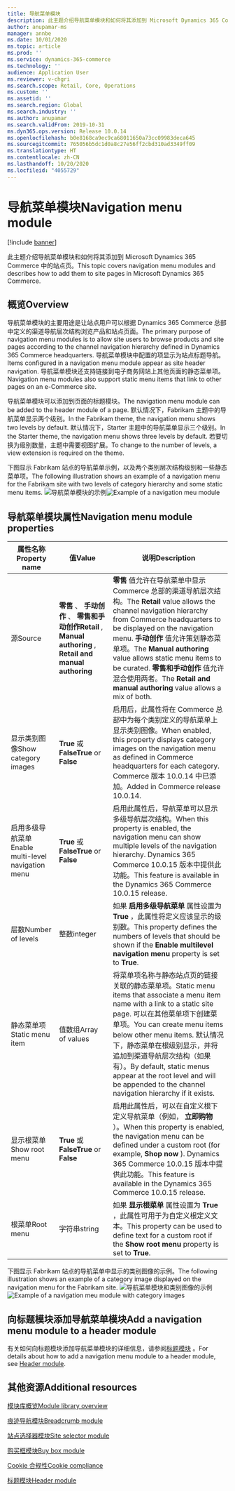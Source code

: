 ```yaml
---
title: 导航菜单模块
description: 此主题介绍导航菜单模块和如何将其添加到 Microsoft Dynamics 365 Commerce 中的站点页。
author: anupamar-ms
manager: annbe
ms.date: 10/01/2020
ms.topic: article
ms.prod: ''
ms.service: dynamics-365-commerce
ms.technology: ''
audience: Application User
ms.reviewer: v-chgri
ms.search.scope: Retail, Core, Operations
ms.custom: ''
ms.assetid: ''
ms.search.region: Global
ms.search.industry: ''
ms.author: anupamar
ms.search.validFrom: 2019-10-31
ms.dyn365.ops.version: Release 10.0.14
ms.openlocfilehash: b0e8168ca9ec9ca68011650a73cc09983deca645
ms.sourcegitcommit: 765056b5dc1d0a8c27e56ff2cbd310ad3349ff09
ms.translationtype: HT
ms.contentlocale: zh-CN
ms.lasthandoff: 10/20/2020
ms.locfileid: "4055729"
---
```

# <a name="navigation-menu-module"></a><span data-ttu-id="5ef94-103">导航菜单模块</span><span class="sxs-lookup"><span data-stu-id="5ef94-103">Navigation menu module</span></span>

[!include [banner](includes/banner.md)]

<span data-ttu-id="5ef94-104">此主题介绍导航菜单模块和如何将其添加到 Microsoft Dynamics 365 Commerce 中的站点页。</span><span class="sxs-lookup"><span data-stu-id="5ef94-104">This topic covers navigation menu modules and describes how to add them to site pages in Microsoft Dynamics 365 Commerce.</span></span>

## <a name="overview"></a><span data-ttu-id="5ef94-105">概览</span><span class="sxs-lookup"><span data-stu-id="5ef94-105">Overview</span></span>

<span data-ttu-id="5ef94-106">导航菜单模块的主要用途是让站点用户可以根据 Dynamics 365 Commerce 总部中定义的渠道导航层次结构浏览产品和站点页面。</span><span class="sxs-lookup"><span data-stu-id="5ef94-106">The primary purpose of navigation menu modules is to allow site users to browse products and site pages according to the channel navigation hierarchy defined in Dynamics 365 Commerce headquarters.</span></span> <span data-ttu-id="5ef94-107">导航菜单模块中配置的项显示为站点标题导航。</span><span class="sxs-lookup"><span data-stu-id="5ef94-107">Items configured in a navigation menu module appear as site header navigation.</span></span> <span data-ttu-id="5ef94-108">导航菜单模块还支持链接到电子商务网站上其他页面的静态菜单项。</span><span class="sxs-lookup"><span data-stu-id="5ef94-108">Navigation menu modules also support static menu items that link to other pages on an e-Commerce site.</span></span>

<span data-ttu-id="5ef94-109">导航菜单模块可以添加到页面的标题模块。</span><span class="sxs-lookup"><span data-stu-id="5ef94-109">The navigation menu module can be added to the header module of a page.</span></span> <span data-ttu-id="5ef94-110">默认情况下，Fabrikam 主题中的导航菜单显示两个级别。</span><span class="sxs-lookup"><span data-stu-id="5ef94-110">In the Fabrikam theme, the navigation menu shows two levels by default.</span></span> <span data-ttu-id="5ef94-111">默认情况下，Starter 主题中的导航菜单显示三个级别。</span><span class="sxs-lookup"><span data-stu-id="5ef94-111">In the Starter theme, the navigation menu shows three levels by default.</span></span> <span data-ttu-id="5ef94-112">若要切换为级别数量，主题中需要视图扩展。</span><span class="sxs-lookup"><span data-stu-id="5ef94-112">To change to the number of levels, a view extension is required on the theme.</span></span>

<span data-ttu-id="5ef94-113">下图显示 Fabrikam 站点的导航菜单示例，以及两个类别层次结构级别和一些静态菜单项。</span><span class="sxs-lookup"><span data-stu-id="5ef94-113">The following illustration shows an example of a navigation menu for the Fabrikam site with two levels of category hierarchy and some static menu items.</span></span>
<span data-ttu-id="5ef94-114">![导航菜单模块的示例](./media/ecommerce-header.png)</span><span class="sxs-lookup"><span data-stu-id="5ef94-114">![Example of a navigation meu module](./media/ecommerce-header.png)</span></span>

## <a name="navigation-menu-module-properties"></a><span data-ttu-id="5ef94-115">导航菜单模块属性</span><span class="sxs-lookup"><span data-stu-id="5ef94-115">Navigation menu module properties</span></span>

| <span data-ttu-id="5ef94-116">属性名称</span><span class="sxs-lookup"><span data-stu-id="5ef94-116">Property name</span></span>             | <span data-ttu-id="5ef94-117">值</span><span class="sxs-lookup"><span data-stu-id="5ef94-117">Value</span></span>                 | <span data-ttu-id="5ef94-118">说明</span><span class="sxs-lookup"><span data-stu-id="5ef94-118">Description</span></span> |
|---------------------------|-----------------------|-------------|
| <span data-ttu-id="5ef94-119">源</span><span class="sxs-lookup"><span data-stu-id="5ef94-119">Source</span></span>                  | <span data-ttu-id="5ef94-120">**零售** 、 **手动创作** 、 **零售和手动创作**</span><span class="sxs-lookup"><span data-stu-id="5ef94-120">**Retail** , **Manual authoring** , **Retail and manual authoring**</span></span> | <span data-ttu-id="5ef94-121">**零售** 值允许在导航菜单中显示 Commerce 总部的渠道导航层次结构。</span><span class="sxs-lookup"><span data-stu-id="5ef94-121">The **Retail** value allows the channel navigation hierarchy from Commerce headquarters to be displayed on the navigation menu.</span></span> <span data-ttu-id="5ef94-122">**手动创作** 值允许策划静态菜单项。</span><span class="sxs-lookup"><span data-stu-id="5ef94-122">The **Manual authoring** value allows static menu items to be curated.</span></span> <span data-ttu-id="5ef94-123">**零售和手动创作** 值允许混合使用两者。</span><span class="sxs-lookup"><span data-stu-id="5ef94-123">The **Retail and manual authoring** value allows a mix of both.</span></span> |
| <span data-ttu-id="5ef94-124">显示类别图像</span><span class="sxs-lookup"><span data-stu-id="5ef94-124">Show category images</span></span> | <span data-ttu-id="5ef94-125">**True** 或 **False**</span><span class="sxs-lookup"><span data-stu-id="5ef94-125">**True** or **False**</span></span>    | <span data-ttu-id="5ef94-126">启用后，此属性将在 Commerce 总部中为每个类别定义的导航菜单上显示类别图像。</span><span class="sxs-lookup"><span data-stu-id="5ef94-126">When enabled, this property displays category images on the navigation menu as defined in Commerce headquarters for each category.</span></span> <span data-ttu-id="5ef94-127">Commerce 版本 10.0.14 中已添加。</span><span class="sxs-lookup"><span data-stu-id="5ef94-127">Added in Commerce release 10.0.14.</span></span> |
| <span data-ttu-id="5ef94-128">启用多级导航菜单</span><span class="sxs-lookup"><span data-stu-id="5ef94-128">Enable multi-level navigation menu</span></span> | <span data-ttu-id="5ef94-129">**True** 或 **False**</span><span class="sxs-lookup"><span data-stu-id="5ef94-129">**True** or **False**</span></span> | <span data-ttu-id="5ef94-130">启用此属性后，导航菜单可以显示多级导航层次结构。</span><span class="sxs-lookup"><span data-stu-id="5ef94-130">When this property is enabled, the navigation menu can show multiple levels of the navigation hierarchy.</span></span> <span data-ttu-id="5ef94-131">Dynamics 365 Commerce 10.0.15 版本中提供此功能。</span><span class="sxs-lookup"><span data-stu-id="5ef94-131">This feature is available in the Dynamics 365 Commerce 10.0.15 release.</span></span> |
| <span data-ttu-id="5ef94-132">层数</span><span class="sxs-lookup"><span data-stu-id="5ef94-132">Number of levels</span></span> | <span data-ttu-id="5ef94-133">整数</span><span class="sxs-lookup"><span data-stu-id="5ef94-133">integer</span></span> | <span data-ttu-id="5ef94-134">如果 **启用多级导航菜单** 属性设置为 **True** ，此属性将定义应该显示的级别数。</span><span class="sxs-lookup"><span data-stu-id="5ef94-134">This property defines the numbers of levels that should be shown if the **Enable multilevel navigation menu** property is set to **True**.</span></span> |
| <span data-ttu-id="5ef94-135">静态菜单项</span><span class="sxs-lookup"><span data-stu-id="5ef94-135">Static menu item</span></span>| <span data-ttu-id="5ef94-136">值数组</span><span class="sxs-lookup"><span data-stu-id="5ef94-136">Array of values</span></span>| <span data-ttu-id="5ef94-137">将菜单项名称与静态站点页的链接关联的静态菜单项。</span><span class="sxs-lookup"><span data-stu-id="5ef94-137">Static menu items that associate a menu item name with a link to a static site page.</span></span> <span data-ttu-id="5ef94-138">可以在其他菜单项下创建菜单项。</span><span class="sxs-lookup"><span data-stu-id="5ef94-138">You can create menu items below other menu items.</span></span> <span data-ttu-id="5ef94-139">默认情况下，静态菜单在根级别显示，并将追加到渠道导航层次结构（如果有）。</span><span class="sxs-lookup"><span data-stu-id="5ef94-139">By default, static menus appear at the root level and will be appended to the channel navigation hierarchy if it exists.</span></span> |
| <span data-ttu-id="5ef94-140">显示根菜单</span><span class="sxs-lookup"><span data-stu-id="5ef94-140">Show root menu</span></span> | <span data-ttu-id="5ef94-141">**True** 或 **False**</span><span class="sxs-lookup"><span data-stu-id="5ef94-141">**True** or **False**</span></span> | <span data-ttu-id="5ef94-142">启用此属性后，可以在自定义根下定义导航菜单（例如， **立即购物** ）。</span><span class="sxs-lookup"><span data-stu-id="5ef94-142">When this property is enabled, the navigation menu can be defined under a custom root (for example, **Shop now** ).</span></span> <span data-ttu-id="5ef94-143">Dynamics 365 Commerce 10.0.15 版本中提供此功能。</span><span class="sxs-lookup"><span data-stu-id="5ef94-143">This feature is available in the Dynamics 365 Commerce 10.0.15 release.</span></span> |
| <span data-ttu-id="5ef94-144">根菜单</span><span class="sxs-lookup"><span data-stu-id="5ef94-144">Root menu</span></span> | <span data-ttu-id="5ef94-145">字符串</span><span class="sxs-lookup"><span data-stu-id="5ef94-145">string</span></span> | <span data-ttu-id="5ef94-146">如果 **显示根菜单** 属性设置为 **True** ，此属性可用于为自定义根定义文本。</span><span class="sxs-lookup"><span data-stu-id="5ef94-146">This property can be used to define text for a custom root if the **Show root menu** property is set to **True**.</span></span> |

<span data-ttu-id="5ef94-147">下图显示 Fabrikam 站点的导航菜单中显示的类别图像的示例。</span><span class="sxs-lookup"><span data-stu-id="5ef94-147">The following illustration shows an example of a category image displayed on the navigation menu for the Fabrikam site.</span></span>
<span data-ttu-id="5ef94-148">![导航菜单模块和类别图像的示例](./media/ecommerce-categoryimages.PNG)</span><span class="sxs-lookup"><span data-stu-id="5ef94-148">![Example of a navigation meu module with category images](./media/ecommerce-categoryimages.PNG)</span></span>

## <a name="add-a-navigation-menu-module-to-a-header-module"></a><span data-ttu-id="5ef94-149">向标题模块添加导航菜单模块</span><span class="sxs-lookup"><span data-stu-id="5ef94-149">Add a navigation menu module to a header module</span></span>

<span data-ttu-id="5ef94-150">有关如何向标题模块添加导航菜单模块的详细信息，请参阅[标题模块](author-header-module.md) 。</span><span class="sxs-lookup"><span data-stu-id="5ef94-150">For details about how to add a navigation menu module to a header module, see [Header module](author-header-module.md).</span></span>

## <a name="additional-resources"></a><span data-ttu-id="5ef94-151">其他资源</span><span class="sxs-lookup"><span data-stu-id="5ef94-151">Additional resources</span></span>

[<span data-ttu-id="5ef94-152">模块库概览</span><span class="sxs-lookup"><span data-stu-id="5ef94-152">Module library overview</span></span>](starter-kit-overview.md)

[<span data-ttu-id="5ef94-153">痕迹导航模块</span><span class="sxs-lookup"><span data-stu-id="5ef94-153">Breadcrumb module</span></span>](add-breadcrumb.md)

[<span data-ttu-id="5ef94-154">站点选择器模块</span><span class="sxs-lookup"><span data-stu-id="5ef94-154">Site selector module</span></span>](site-selector.md)

[<span data-ttu-id="5ef94-155">购买框模块</span><span class="sxs-lookup"><span data-stu-id="5ef94-155">Buy box module</span></span>](add-buy-box.md)

[<span data-ttu-id="5ef94-156">Cookie 合规性</span><span class="sxs-lookup"><span data-stu-id="5ef94-156">Cookie compliance</span></span>](cookie-compliance.md)

[<span data-ttu-id="5ef94-157">标题模块</span><span class="sxs-lookup"><span data-stu-id="5ef94-157">Header module</span></span>](author-header-module.md)
